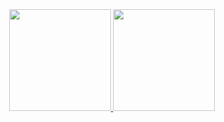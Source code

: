 <div align="center">
  <a href="https://github.com/allaniwaya">
  <img height="180em" src="https://github-readme-stats.vercel.app/api?username=allaniwaya&show_icons=true&theme=aura&include_all_commits=true&count_private=true"/>
  <img height="180em" src="https://github-readme-stats.vercel.app/api/top-langs/?username=allaniwaya&layout=compact&langs_count=7&theme=aura"/>
</div>
  
  ##
